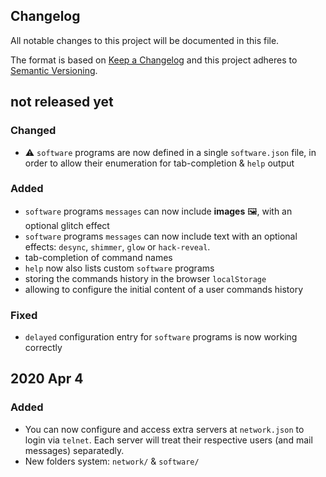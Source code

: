 Changelog
---------

All notable changes to this project will be documented in this file.

The format is based on [Keep a Changelog](http://keepachangelog.com/)
and this project adheres to [Semantic Versioning](http://semver.org/).


## not released yet

### Changed
- ⚠️ `software` programs are now defined in a single `software.json` file,
  in order to allow their enumeration for tab-completion & `help` output

### Added
- `software` programs `messages` can now include **images** 🖼️,
  with an optional glitch effect
- `software` programs `messages` can now include text with an optional effects:
  `desync`, `shimmer`, `glow` or `hack-reveal`.
- tab-completion of command names
- `help` now also lists custom `software` programs
- storing the commands history in the browser `localStorage`
- allowing to configure the initial content of a user commands history

### Fixed
- `delayed` configuration entry for `software` programs is now working correctly


## 2020 Apr 4

### Added
- You can now configure and access extra servers at `network.json` to login via `telnet`.
  Each server will treat their respective users (and mail messages) separatedly.
- New folders system: `network/` & `software/`
